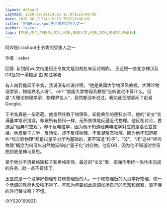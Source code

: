 ```yaml
---
layout: default
Lastmod: 2020-06-21T14:15:15.871621+00:00
date: 2020-06-21T14:15:13.753213+00:00
title: "阿W是crackpot王令隽的受害人之一"
author: "asker"
tags: [物理,王令,物理系,民科,格斯,美国大学,经典,学好,电磁学,新语丝]
---
```


阿W是crackpot王令隽的受害人之一

作者：asker

回答: 新到阿wu文结尾用王令隽文是用胡扯来反对胡吹。 王还跟一些北京神汉反GR扯的一塌糊涂 由 短江学者

有人向我提起王令隽，我说没有听说过啊。“他是美国大学物理系教授，大理论物理学家，物理界名人呀”。 oh? “美国大学物理系教授”没听说过不算什么，但是“大理论物理学家，物理界名人”，竟然都没听说过，我如此孤陋寡闻？赶紧Google。

王令隽真是一朵奇葩。他虽然任教于物理系，却是典型的民科水平。他的“论文”充满基本常识错误，却跟所有民科一样，无所畏惧地反遍近代物理。他反相对论，要退回“经典时空观”，却不反电磁学，因为他不知道经典电磁学对应的是洛仑兹变换。他反量子力学，反场论，却不反核物理，不反凝聚态物理，因为他不知道那些“纯实验物理”都是以量子力学为基础的，更不知道“粒子”，“波”，“场”这些“经典物理”概念为何可以自然地延伸出“量子化”对应物。他反GR，因为他不知道时空弯曲到底是神马意思。

至于他分不清希格斯粒子和希格斯场，最近的“论文”里，把强作用统一当作未完成的任务...就一点不奇怪了。

王显然是一个没学好物理却在吃物理饭的人。一个吃物理饭的人没学好物理，做一个低调的教师也没啥不得了。不知为何要如此高调张扬自己的无知和弱智，骗不懂的外行赚吆喝？不懂。

(XYS20160921)

